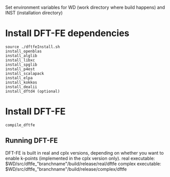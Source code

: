 Set environment variables for WD (work directory where build happens)
and INST (installation directory) 
# Install DFT-FE dependencies
    source ./dftfeInstall.sh
    install_openblas
    install_alglib
    install_libxc
    install_spglib
    install_p4est
    install_scalapack
    install_elpa
    install_kokkos
    install_dealii
    install_dftd4 (optional)

# Install DFT-FE
    compile_dftfe

## Running DFT-FE

DFT-FE is built in real and cplx versions, depending on whether you
want to enable k-points (implemented in the cplx version only).
real executable: $WD/src/dftfe\_"branchname"/build/release/real/dftfe
complex executable: $WD/src/dftfe\_"branchname"/build/release/complex/dftfe
